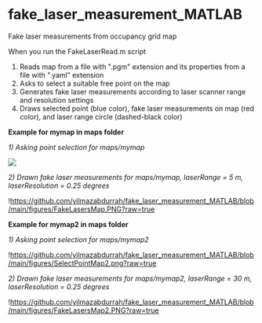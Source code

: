# fake_laser_measurement_MATLAB
Fake laser measurements from occupancy grid map

When you run the FakeLaserRead.m script
1) Reads map from a file with ".pgm" extension and its properties from a file with ".yaml" extension
2) Asks to select a suitable free point on the map
3) Generates fake laser measurements according to laser scanner range and resolution settings
4) Draws selected point (blue color), fake laser measurements on map (red color), and laser range circle (dashed-black color)

**Example for mymap in maps folder**

_1) Asking point selection for maps/mymap_

![](https://github.com/yilmazabdurrah/fake_laser_measurement_MATLAB/blob/main/figures/SelectPointMap.png?raw=true)

_2) Drawn fake laser measurements for maps/mymap, laserRange = 5 m, laserResolution = 0.25 degrees_

!https://github.com/yilmazabdurrah/fake_laser_measurement_MATLAB/blob/main/figures/FakeLasersMap.PNG?raw=true

**Example for mymap2 in maps folder**

_1) Asking point selection for maps/mymap2_

!https://github.com/yilmazabdurrah/fake_laser_measurement_MATLAB/blob/main/figures/SelectPointMap2.png?raw=true

_2) Drawn fake laser measurements for maps/mymap2, laserRange = 30 m, laserResolution = 0.25 degrees_

!https://github.com/yilmazabdurrah/fake_laser_measurement_MATLAB/blob/main/figures/FakeLasersMap2.PNG?raw=true

